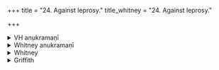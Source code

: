 +++
title = "24. Against leprosy."
title_whitney = "24. Against leprosy."

+++

<details><summary>VH anukramaṇī</summary>

शत्रुनिवारणम्।  
१-४ ब्रह्मा। आसुरी वनस्पतिः। अनुष्टुप्, २ निचृत्पथ्यापङ्क्तिः।
</details>

<details><summary>Whitney anukramaṇī</summary>

[Brahman.—āsurīvanaspatidevatyam. ānuṣṭubham: 2. niśrtpathyāpan̄kti.]
</details>



<details><summary>Whitney</summary>

### Comment
Found in Pāipp. i., but not in connection with the preceding hymn. For the use of 23 and 24 together by Kāuś., see under hymn 23.


### Translations
Translated: Weber, iv. 417; Ludwig, p. 509; Grill, 19, 77; Griffith, i. 28; Bloomfield, 16, 268.
</details>

<details><summary>Griffith</summary>

A charm against leprosy
</details>
